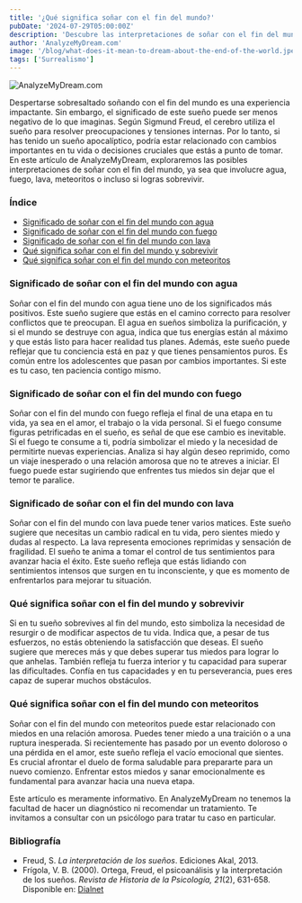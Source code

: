 ```yaml
---
title: '¿Qué significa soñar con el fin del mundo?'
pubDate: '2024-07-29T05:00:00Z'
description: 'Descubre las interpretaciones de soñar con el fin del mundo. Aprende qué significa soñar con el fin del mundo con agua, fuego, lava, meteoritos y más.'
author: 'AnalyzeMyDream.com'
image: '/blog/what-does-it-mean-to-dream-about-the-end-of-the-world.jpeg'
tags: ['Surrealismo']
---
```


![AnalyzeMyDream.com](/blog/what-does-it-mean-to-dream-about-the-end-of-the-world.jpeg)

Despertarse sobresaltado soñando con el fin del mundo es una experiencia impactante. Sin embargo, el significado de este sueño puede ser menos negativo de lo que imaginas. Según Sigmund Freud, el cerebro utiliza el sueño para resolver preocupaciones y tensiones internas. Por lo tanto, si has tenido un sueño apocalíptico, podría estar relacionado con cambios importantes en tu vida o decisiones cruciales que estás a punto de tomar. En este artículo de AnalyzeMyDream, exploraremos las posibles interpretaciones de soñar con el fin del mundo, ya sea que involucre agua, fuego, lava, meteoritos o incluso si logras sobrevivir.

### Índice

- [Significado de soñar con el fin del mundo con agua](#significado-de-soñar-con-el-fin-del-mundo-con-agua)
- [Significado de soñar con el fin del mundo con fuego](#significado-de-soñar-con-el-fin-del-mundo-con-fuego)
- [Significado de soñar con el fin del mundo con lava](#significado-de-soñar-con-el-fin-del-mundo-con-lava)
- [Qué significa soñar con el fin del mundo y sobrevivir](#qué-significa-soñar-con-el-fin-del-mundo-y-sobrevivir)
- [Qué significa soñar con el fin del mundo con meteoritos](#qué-significa-soñar-con-el-fin-del-mundo-con-meteoritos)

### Significado de soñar con el fin del mundo con agua

Soñar con el fin del mundo con agua tiene uno de los significados más positivos. Este sueño sugiere que estás en el camino correcto para resolver conflictos que te preocupan. El agua en sueños simboliza la purificación, y si el mundo se destruye con agua, indica que tus energías están al máximo y que estás listo para hacer realidad tus planes. Además, este sueño puede reflejar que tu conciencia está en paz y que tienes pensamientos puros. Es común entre los adolescentes que pasan por cambios importantes. Si este es tu caso, ten paciencia contigo mismo.

### Significado de soñar con el fin del mundo con fuego

Soñar con el fin del mundo con fuego refleja el final de una etapa en tu vida, ya sea en el amor, el trabajo o la vida personal. Si el fuego consume figuras petrificadas en el sueño, es señal de que ese cambio es inevitable. Si el fuego te consume a ti, podría simbolizar el miedo y la necesidad de permitirte nuevas experiencias. Analiza si hay algún deseo reprimido, como un viaje inesperado o una relación amorosa que no te atreves a iniciar. El fuego puede estar sugiriendo que enfrentes tus miedos sin dejar que el temor te paralice.

### Significado de soñar con el fin del mundo con lava

Soñar con el fin del mundo con lava puede tener varios matices. Este sueño sugiere que necesitas un cambio radical en tu vida, pero sientes miedo y dudas al respecto. La lava representa emociones reprimidas y sensación de fragilidad. El sueño te anima a tomar el control de tus sentimientos para avanzar hacia el éxito. Este sueño refleja que estás lidiando con sentimientos intensos que surgen en tu inconsciente, y que es momento de enfrentarlos para mejorar tu situación.

### Qué significa soñar con el fin del mundo y sobrevivir

Si en tu sueño sobrevives al fin del mundo, esto simboliza la necesidad de resurgir o de modificar aspectos de tu vida. Indica que, a pesar de tus esfuerzos, no estás obteniendo la satisfacción que deseas. El sueño sugiere que mereces más y que debes superar tus miedos para lograr lo que anhelas. También refleja tu fuerza interior y tu capacidad para superar las dificultades. Confía en tus capacidades y en tu perseverancia, pues eres capaz de superar muchos obstáculos.

### Qué significa soñar con el fin del mundo con meteoritos

Soñar con el fin del mundo con meteoritos puede estar relacionado con miedos en una relación amorosa. Puedes tener miedo a una traición o a una ruptura inesperada. Si recientemente has pasado por un evento doloroso o una pérdida en el amor, este sueño refleja el vacío emocional que sientes. Es crucial afrontar el duelo de forma saludable para prepararte para un nuevo comienzo. Enfrentar estos miedos y sanar emocionalmente es fundamental para avanzar hacia una nueva etapa.

Este artículo es meramente informativo. En AnalyzeMyDream no tenemos la facultad de hacer un diagnóstico ni recomendar un tratamiento. Te invitamos a consultar con un psicólogo para tratar tu caso en particular.

### Bibliografía

- Freud, S. *La interpretación de los sueños*. Ediciones Akal, 2013.
- Frígola, V. B. (2000). Ortega, Freud, el psicoanálisis y la interpretación de los sueños. *Revista de Historia de la Psicología, 21*(2), 631-658. Disponible en: [Dialnet](https://dialnet.unirioja.es/servlet/articulo?codigo=68787)
